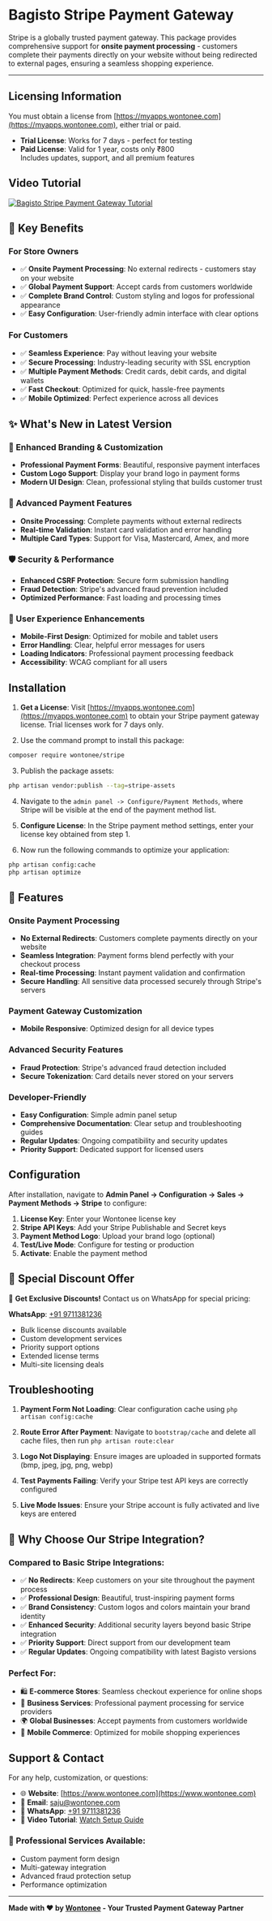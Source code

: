 # Bagisto Stripe Payment Gateway
Stripe is a globally trusted payment gateway. This package provides comprehensive support for **onsite payment processing** - customers complete their payments directly on your website without being redirected to external pages, ensuring a seamless shopping experience.

---

## Licensing Information

You must obtain a license from [https://myapps.wontonee.com](https://myapps.wontonee.com), either trial or paid.

- **Trial License**: Works for 7 days - perfect for testing
- **Paid License**: Valid for 1 year, costs only ₹800  
  Includes updates, support, and all premium features

## Video Tutorial

[![Bagisto Stripe Payment Gateway Tutorial](https://img.youtube.com/vi/8GnASKq4-PI/maxresdefault.jpg)](https://www.youtube.com/watch?v=8GnASKq4-PI)

## 🎯 Key Benefits

### For Store Owners
- ✅ **Onsite Payment Processing**: No external redirects - customers stay on your website
- ✅ **Global Payment Support**: Accept cards from customers worldwide
- ✅ **Complete Brand Control**: Custom styling and logos for professional appearance
- ✅ **Easy Configuration**: User-friendly admin interface with clear options

### For Customers
- ✅ **Seamless Experience**: Pay without leaving your website
- ✅ **Secure Processing**: Industry-leading security with SSL encryption
- ✅ **Multiple Payment Methods**: Credit cards, debit cards, and digital wallets
- ✅ **Fast Checkout**: Optimized for quick, hassle-free payments
- ✅ **Mobile Optimized**: Perfect experience across all devices

## ✨ What's New in Latest Version

### 🎨 Enhanced Branding & Customization
- **Professional Payment Forms**: Beautiful, responsive payment interfaces
- **Custom Logo Support**: Display your brand logo in payment forms
- **Modern UI Design**: Clean, professional styling that builds customer trust

### 🔧 Advanced Payment Features
- **Onsite Processing**: Complete payments without external redirects
- **Real-time Validation**: Instant card validation and error handling
- **Multiple Card Types**: Support for Visa, Mastercard, Amex, and more

### 🛡️ Security & Performance
- **Enhanced CSRF Protection**: Secure form submission handling
- **Fraud Detection**: Stripe's advanced fraud prevention included
- **Optimized Performance**: Fast loading and processing times

### 📱 User Experience Enhancements
- **Mobile-First Design**: Optimized for mobile and tablet users
- **Error Handling**: Clear, helpful error messages for users
- **Loading Indicators**: Professional payment processing feedback
- **Accessibility**: WCAG compliant for all users

## Installation
1. **Get a License**: Visit [https://myapps.wontonee.com](https://myapps.wontonee.com) to obtain your Stripe payment gateway license. Trial licenses work for 7 days only.

2. Use the command prompt to install this package:
```sh
composer require wontonee/stripe
```

3. Publish the package assets:
```sh
php artisan vendor:publish --tag=stripe-assets
```

4. Navigate to the `admin panel -> Configure/Payment Methods`, where Stripe will be visible at the end of the payment method list.

5. **Configure License**: In the Stripe payment method settings, enter your license key obtained from step 1.

6. Now run the following commands to optimize your application:
```sh
php artisan config:cache
php artisan optimize
```

## 🚀 Features

### Onsite Payment Processing
- **No External Redirects**: Customers complete payments directly on your website
- **Seamless Integration**: Payment forms blend perfectly with your checkout process
- **Real-time Processing**: Instant payment validation and confirmation
- **Secure Handling**: All sensitive data processed securely through Stripe's servers

### Payment Gateway Customization
- **Mobile Responsive**: Optimized design for all device types

### Advanced Security Features
- **Fraud Protection**: Stripe's advanced fraud detection included
- **Secure Tokenization**: Card details never stored on your servers

### Developer-Friendly
- **Easy Configuration**: Simple admin panel setup
- **Comprehensive Documentation**: Clear setup and troubleshooting guides
- **Regular Updates**: Ongoing compatibility and security updates
- **Priority Support**: Dedicated support for licensed users

## Configuration

After installation, navigate to **Admin Panel → Configuration → Sales → Payment Methods → Stripe** to configure:

1. **License Key**: Enter your Wontonee license key
2. **Stripe API Keys**: Add your Stripe Publishable and Secret keys
3. **Payment Method Logo**: Upload your brand logo (optional)
4. **Test/Live Mode**: Configure for testing or production
5. **Activate**: Enable the payment method

## 💬 Special Discount Offer

🎉 **Get Exclusive Discounts!** Contact us on WhatsApp for special pricing:

**WhatsApp**: [+91 9711381236](https://wa.me/919711381236)

- Bulk license discounts available
- Custom development services
- Priority support options
- Extended license terms
- Multi-site licensing deals


## Troubleshooting

1. **Payment Form Not Loading**: Clear configuration cache using `php artisan config:cache`

2. **Route Error After Payment**: Navigate to `bootstrap/cache` and delete all cache files, then run `php artisan route:clear`

3. **Logo Not Displaying**: Ensure images are uploaded in supported formats (bmp, jpeg, jpg, png, webp)

4. **Test Payments Failing**: Verify your Stripe test API keys are correctly configured

5. **Live Mode Issues**: Ensure your Stripe account is fully activated and live keys are entered

## 🎯 Why Choose Our Stripe Integration?

### Compared to Basic Stripe Integrations:
- ✅ **No Redirects**: Keep customers on your site throughout the payment process
- ✅ **Professional Design**: Beautiful, trust-inspiring payment forms
- ✅ **Brand Consistency**: Custom logos and colors maintain your brand identity
- ✅ **Enhanced Security**: Additional security layers beyond basic Stripe integration
- ✅ **Priority Support**: Direct support from our development team
- ✅ **Regular Updates**: Ongoing compatibility with latest Bagisto versions

### Perfect For:
- 🛍️ **E-commerce Stores**: Seamless checkout experience for online shops
- 💼 **Business Services**: Professional payment processing for service providers
- 🌍 **Global Businesses**: Accept payments from customers worldwide
- 📱 **Mobile Commerce**: Optimized for mobile shopping experiences

## Support & Contact

For any help, customization, or questions:
- 🌐 **Website**: [https://www.wontonee.com](https://www.wontonee.com)
- 📧 **Email**: [saju@wontonee.com](mailto:saju@wontonee.com)
- 💬 **WhatsApp**: [+91 9711381236](https://wa.me/919711381236)
- 🎥 **Video Tutorial**: [Watch Setup Guide](https://www.youtube.com/watch?v=8GnASKq4-PI)

### 🚀 Professional Services Available:
- Custom payment form design
- Multi-gateway integration
- Advanced fraud protection setup
- Performance optimization

---

**Made with ❤️ by [Wontonee](https://www.wontonee.com) - Your Trusted Payment Gateway Partner**
